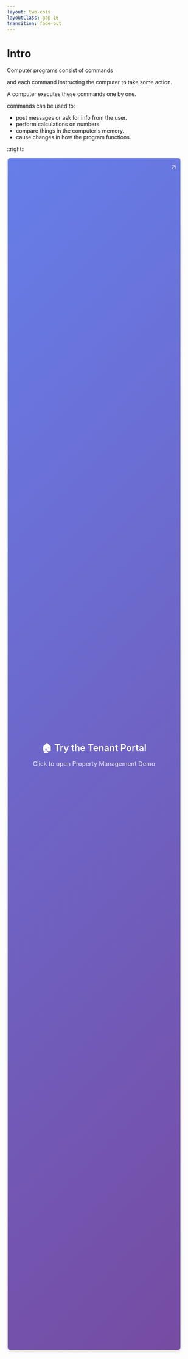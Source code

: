 ```yaml
---
layout: two-cols
layoutClass: gap-16
transition: fade-out
---
```


# Intro

Computer programs consist of commands

and each command instructing the computer to take some action.

A computer executes these commands one by one.

commands can be used to:

<v-clicks>

- post messages or ask for info from the user.
- perform calculations on numbers.
- compare things in the computer's memory.
- cause changes in how the program functions.

</v-clicks>

::right::

<div class="app-container">
  <a 
    href="https://v0-property-maintenance-app-one.vercel.app/tenant"
    target="_blank"
    rel="noopener noreferrer"
    class="interactive-app-link"
  >
    <div class="link-content">
      <h3>🏠 Try the Tenant Portal</h3>
      <p>Click to open Property Management Demo</p>
      <span class="external-link-icon">↗</span>
    </div>
  </a>
</div>

<style scoped>
.app-container {
  position: relative;
  width: 90%;
  height: 80%;
  border-radius: 8px;
  overflow: hidden;
  box-shadow: 0 4px 6px -1px rgba(0, 0, 0, 0.1);
  border: 2px solid #e5e7eb;
}

.interactive-app-link {
  display: flex;
  align-items: center;
  justify-content: center;
  width: 100%;
  height: 100%;
  text-decoration: none;
  color: inherit;
  background: linear-gradient(135deg, #667eea 0%, #764ba2 100%);
  transition: all 0.3s ease;
  position: relative;
}

.interactive-app-link:hover {
  transform: translateY(-2px);
  box-shadow: 0 8px 20px rgba(0, 0, 0, 0.2);
}

.link-content {
  text-align: center;
  color: white;
}

.link-content h3 {
  margin: 0 0 8px 0;
  font-size: 1.5rem;
  font-weight: 600;
}

.link-content p {
  margin: 0;
  opacity: 0.9;
  font-size: 1rem;
}

.external-link-icon {
  position: absolute;
  top: 10px;
  right: 10px;
  font-size: 1.2rem;
  opacity: 0.8;
}
</style>
